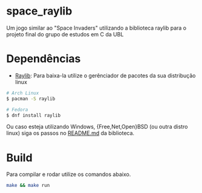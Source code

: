 # space_raylib

Um jogo similar ao "Space Invaders" utilizando a biblioteca raylib para o projeto final do grupo de estudos em C da UBL

# Dependências
- [Raylib](https://github.com/raysan5/raylib/): Para baixa-la utilize o gerênciador de pacotes da sua distribução linux
```sh
# Arch Linux
$ pacman -S raylib

# Fedora
$ dnf install raylib

```

Ou caso esteja utilizando Windows, {Free,Net,Open}BSD (ou outra distro linux) siga os passos no [README.md](https://github.com/raysan5/raylib?tab=readme-ov-file#installing-and-building-raylib-on-multiple-platforms) da biblioteca.

# Build
Para compilar e rodar utilize os comandos abaixo.
```sh
make && make run
```
